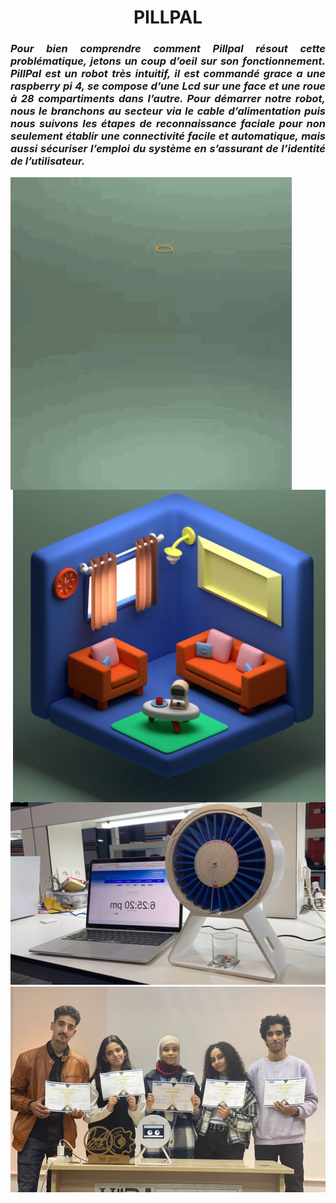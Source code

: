 <h1 align="center"> PILLPAL </h1>

<h3  align="justify"> <i>
  Pour bien comprendre comment Pillpal résout cette problématique, jetons un coup d’oeil sur son fonctionnement. PillPal est un robot très intuitif, il est commandé grace a une raspberry pi 4, se compose d’une Lcd sur une face et une roue à 28 compartiments dans l’autre.
  Pour démarrer notre robot, nous le branchons au secteur via le cable d’alimentation puis nous suivons les étapes de reconnaissance faciale pour non seulement établir une connectivité facile et automatique, mais aussi sécuriser l’emploi du système en s’assurant de l’identité de l’utilisateur. 
</i> </h3>

<img align="left" width="450" height="500" src="https://github.com/sghiouri-mohammed/PillPal/blob/gh-pages/PILLPAL/assets/GIF-2022-09-18-13-28-35.gif"/>
<img align="right" width="500" height="500" src="https://github.com/sghiouri-mohammed/PillPal/blob/gh-pages/PILLPAL/assets/PHOTO-2022-12-21-22-24-36.jpg"/>

<img src="https://github.com/sghiouri-mohammed/PillPal/blob/gh-pages/PILLPAL/pillpal.jpg">

<img src="https://github.com/sghiouri-mohammed/PillPal/blob/gh-pages/PILLPAL/team.jpg">

